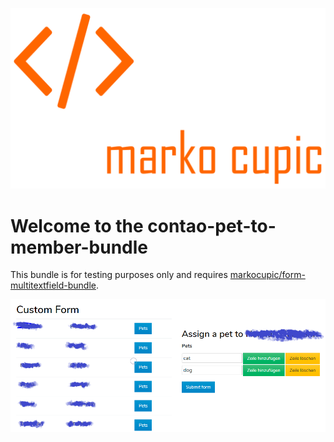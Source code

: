 ![Alt text](src/Resources/public/img/logo.png?raw=true "logo")


# Welcome to the contao-pet-to-member-bundle
This bundle is for testing purposes only and requires [markocupic/form-multitextfield-bundle](https://github.com/markocupic/form-multitextfield-bundle). 

![Alt text](src/Resources/public/img/screenshot.png?raw=true "screenshot")